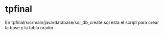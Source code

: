 # tpfinal

En tpfinal/src/main/java/database/sql_db_create.sql esta el script para crear la base y la tabla orador
